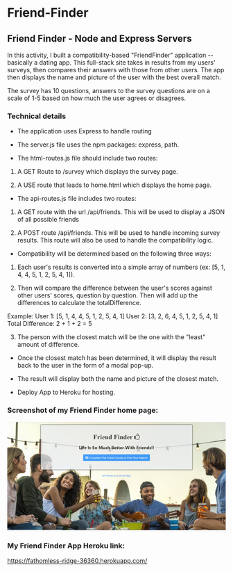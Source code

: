 # Friend-Finder
## Friend Finder - Node and Express Servers

In this activity, I built a compatibility-based "FriendFinder" application -- basically a dating app. This full-stack site takes in results from my users' surveys, then compares their answers with those from other users. The app then displays the name and picture of the user with the best overall match.

The survey has 10 questions, answers to the survey questions are on a scale of 1-5 based on how much the user agrees or disagrees.

### Technical details

* The application uses Express to handle routing

* The server.js file uses the npm packages: express, path.

* The html-routes.js file should include two routes:

1. A GET Route to /survey which displays the survey page.

2. A USE route that leads to home.html which displays the home page.

* The api-routes.js file includes two routes:

1. A GET route with the url /api/friends. This will be used to display a JSON of all possible friends

2. A POST route /api/friends. This will be used to handle incoming survey results. This route will also be used to handle the compatibility logic.

* Compatibility will be determined based on the following three ways:

1. Each user's results is converted into a simple array of numbers (ex: [5, 1, 4, 4, 5, 1, 2, 5, 4, 1]).

2. Then will compare the difference between the user's scores against other users' scores, question by question. Then will add up the differences to calculate the totalDifference.

  Example:
  User 1: [5, 1, 4, 4, 5, 1, 2, 5, 4, 1]
  User 2: [3, 2, 6, 4, 5, 1, 2, 5, 4, 1]
  Total Difference: 2 + 1 + 2 = 5

3. The person with the closest match will be the one with the "least" amount of difference.

* Once the closest match has been determined, it will display the result back to the user in the form of a modal pop-up.

* The result will display both the name and picture of the closest match.

* Deploy App to Heroku for hosting.


### Screenshot of my Friend Finder home page:

![My Friend Finder home page screenshot](/readMeImage/myHomePage.png)

### My Friend Finder App Heroku link:

https://fathomless-ridge-36360.herokuapp.com/